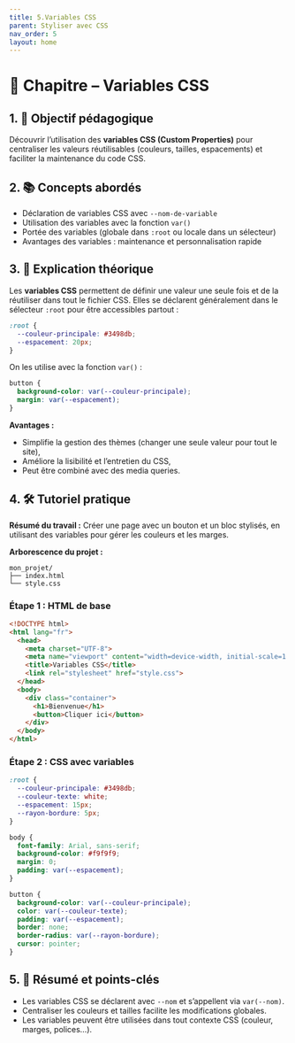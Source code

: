 ```yaml
---
title: 5.Variables CSS
parent: Styliser avec CSS
nav_order: 5
layout: home
---
```

# 📘 Chapitre – Variables CSS

## 1. 🎯 Objectif pédagogique

Découvrir l’utilisation des **variables CSS (Custom Properties)** pour centraliser les valeurs réutilisables (couleurs, tailles, espacements) et faciliter la maintenance du code CSS.

## 2. 📚 Concepts abordés

* Déclaration de variables CSS avec `--nom-de-variable`
* Utilisation des variables avec la fonction `var()`
* Portée des variables (globale dans `:root` ou locale dans un sélecteur)
* Avantages des variables : maintenance et personnalisation rapide

## 3. 🧠 Explication théorique

Les **variables CSS** permettent de définir une valeur une seule fois et de la réutiliser dans tout le fichier CSS.
Elles se déclarent généralement dans le sélecteur `:root` pour être accessibles partout :

```css
:root {
  --couleur-principale: #3498db;
  --espacement: 20px;
}
```

On les utilise avec la fonction `var()` :

```css
button {
  background-color: var(--couleur-principale);
  margin: var(--espacement);
}
```

**Avantages :**

* Simplifie la gestion des thèmes (changer une seule valeur pour tout le site),
* Améliore la lisibilité et l’entretien du CSS,
* Peut être combiné avec des media queries.

## 4. 🛠 Tutoriel pratique

**Résumé du travail :**
Créer une page avec un bouton et un bloc stylisés, en utilisant des variables pour gérer les couleurs et les marges.

**Arborescence du projet :**

```
mon_projet/
├── index.html
└── style.css
```

### **Étape 1 : HTML de base**

```html
<!DOCTYPE html>
<html lang="fr">
  <head>
    <meta charset="UTF-8">
    <meta name="viewport" content="width=device-width, initial-scale=1.0">
    <title>Variables CSS</title>
    <link rel="stylesheet" href="style.css">
  </head>
  <body>
    <div class="container">
      <h1>Bienvenue</h1>
      <button>Cliquer ici</button>
    </div>
  </body>
</html>
```

### **Étape 2 : CSS avec variables**

```css
:root {
  --couleur-principale: #3498db;
  --couleur-texte: white;
  --espacement: 15px;
  --rayon-bordure: 5px;
}

body {
  font-family: Arial, sans-serif;
  background-color: #f9f9f9;
  margin: 0;
  padding: var(--espacement);
}

button {
  background-color: var(--couleur-principale);
  color: var(--couleur-texte);
  padding: var(--espacement);
  border: none;
  border-radius: var(--rayon-bordure);
  cursor: pointer;
}
```

## 5. 🧾 Résumé et points-clés

* Les variables CSS se déclarent avec `--nom` et s’appellent via `var(--nom)`.
* Centraliser les couleurs et tailles facilite les modifications globales.
* Les variables peuvent être utilisées dans tout contexte CSS (couleur, marges, polices…).


